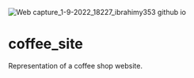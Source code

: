 ![Web capture_1-9-2022_18227_ibrahimy353 github io](https://user-images.githubusercontent.com/85551204/187947568-e199cefd-bd80-46ae-9827-23ea35ffad68.jpeg)
# coffee_site
Representation of a coffee shop website.
